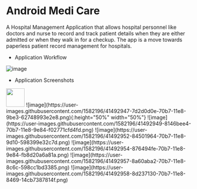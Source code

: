 # Android Medi Care

  A Hospital Management Application that allows hospital personnel like doctors and nurse to record and track patient details when they are either admitted or when they walk in for a checkup. The app is a move towards paperless patient record management for hospitals.
  
- Application Workflow

![image](https://user-images.githubusercontent.com/1582196/41492934-6877a02c-70b7-11e8-96fd-f1da000b0ecc.png)

- Application Screenshots

<img src="https://user-images.githubusercontent.com/1582196/41492947-7d2d0d0e-70b7-11e8-9be3-62748993e2e8.png" width="50" height="50">
![image](https://user-images.githubusercontent.com/1582196/41492947-7d2d0d0e-70b7-11e8-9be3-62748993e2e8.png){:height="50%" width="50%"} ![image](https://user-images.githubusercontent.com/1582196/41492949-8146bee4-70b7-11e8-9e84-f02771cfd4fd.png) ![image](https://user-images.githubusercontent.com/1582196/41492952-84501964-70b7-11e8-9d10-598399e32c7d.png) ![image](https://user-images.githubusercontent.com/1582196/41492954-876494fe-70b7-11e8-9e84-fb8d20a6a81a.png) ![image](https://user-images.githubusercontent.com/1582196/41492957-8a60aba2-70b7-11e8-8c6c-598cc1bd3385.png) ![image](https://user-images.githubusercontent.com/1582196/41492958-8d237130-70b7-11e8-8469-14cb7387814f.png)
